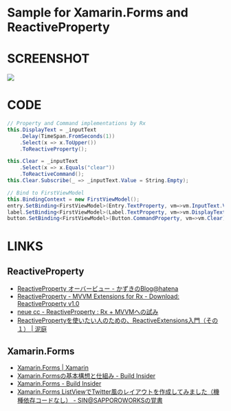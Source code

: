 Sample for Xamarin.Forms and ReactiveProperty
======================================

# SCREENSHOT

![](https://dl.dropboxusercontent.com/u/264530/qiita/using_xamarin_forms_with_reactiveproperty_03.gif)

# CODE

```csharp
// Property and Command implementations by Rx
this.DisplayText = _inputText
    .Delay(TimeSpan.FromSeconds(1))
    .Select(x => x.ToUpper())
    .ToReactiveProperty();

this.Clear = _inputText
    .Select(x => x.Equals("clear"))
    .ToReactiveCommand();
this.Clear.Subscribe(_ => _inputText.Value = String.Empty);
```

```csharp
// Bind to FirstViewModel
this.BindingContext = new FirstViewModel();
entry.SetBinding<FirstViewModel>(Entry.TextProperty, vm=>vm.InputText.Value);
label.SetBinding<FirstViewModel>(Label.TextProperty, vm=>vm.DisplayText.Value);
button.SetBinding<FirstViewModel>(Button.CommandProperty, vm=>vm.Clear);
```


# LINKS

## ReactiveProperty

* [ReactiveProperty オーバービュー - かずきのBlog@hatena](http://okazuki.hatenablog.com/entry/2014/05/07/014133)
* [ReactiveProperty - MVVM Extensions for Rx - Download: ReactiveProperty v1.0](https://reactiveproperty.codeplex.com/releases/view/132232)
* [neue cc - ReactiveProperty : Rx + MVVMへの試み](http://neue.cc/2011/08/26_341.html)
* [ReactivePropertyを使いたい人のための、ReactiveExtensions入門（その１） | 泥庭](http://yone64.wordpress.com/2014/06/20/reactiveproperty%E3%82%92%E4%BD%BF%E3%81%84%E3%81%9F%E3%81%84%E4%BA%BA%E3%81%AE%E3%81%9F%E3%82%81%E3%81%AE%E3%80%81reactiveextensions%E5%85%A5%E9%96%80%EF%BC%88%E3%81%9D%E3%81%AE%EF%BC%91%EF%BC%89/)

## Xamarin.Forms

* [Xamarin.Forms | Xamarin](http://developer.xamarin.com/guides/cross-platform/xamarin-forms/)
* [Xamarin.Formsの基本構想と仕組み - Build Insider](http://www.buildinsider.net/mobile/insidexamarin/14)
* [Xamarin.Forms - Build Insider](http://www.buildinsider.net/tagcloud?tag=Xamarin.Forms)
* [Xamarin.Forms ListViewでTwitter風のレイアウトを作成してみました（機種依存コードなし） - SIN@SAPPOROWORKSの覚書](http://furuya02.hatenablog.com/entry/2014/08/08/003036)
